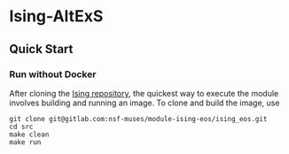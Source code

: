 # Ising-AltExS

## Quick Start
### Run without Docker

After cloning the [Ising repository](https://github.com/mkahangi/Ising-AltExS.git), the quickest way to execute the module involves building and running  an image.
To clone and build the image, use


```
git clone git@gitlab.com:nsf-muses/module-ising-eos/ising_eos.git
cd src
make clean
make run 
```
